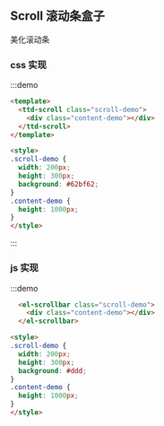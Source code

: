 <style>
.scroll-demo {
  width: 200px;
  height: 300px;
  background: #f0f0f0;
}
.content-demo {
  height: 1000px;
}
</style>

## Scroll 滚动条盒子

美化滚动条

### css 实现

:::demo
```html
<template>
  <ttd-scroll class="scroll-demo">
    <div class="content-demo"></div>
  </ttd-scroll>
</template>

<style>
.scroll-demo {
  width: 200px;
  height: 300px;
  background: #62bf62;
}
.content-demo {
  height: 1000px;
}
</style>
```
:::

### js 实现

:::demo
```html
  <el-scrollbar class="scroll-demo">
    <div class="content-demo"></div>
  </el-scrollbar>

<style>
.scroll-demo {
  width: 200px;
  height: 300px;
  background: #ddd;
}
.content-demo {
  height: 1000px;
}
</style>
```
